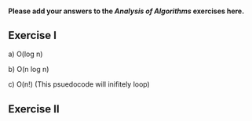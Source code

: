 #### Please add your answers to the ***Analysis of  Algorithms*** exercises here.

## Exercise I

a)
    O(log n)


b)
    O(n log n)


c)
    O(n!) (This psuedocode will inifitely loop)

## Exercise II


